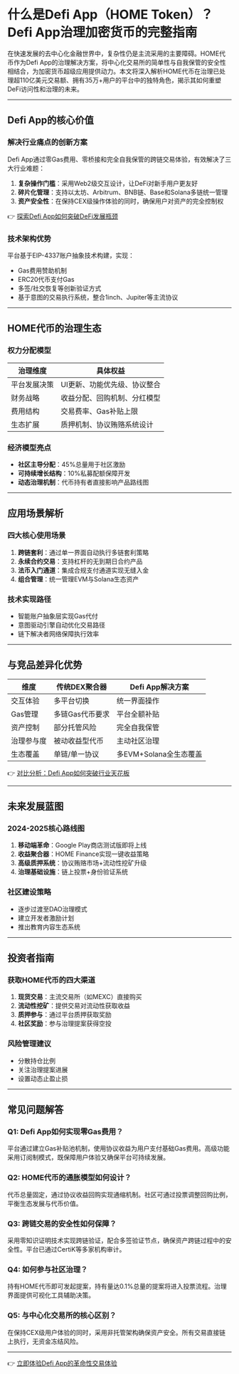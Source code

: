 # 什么是Defi App（HOME Token）？Defi App治理加密货币的完整指南

在快速发展的去中心化金融世界中，复杂性仍是主流采用的主要障碍。HOME代币作为Defi App的治理解决方案，将中心化交易所的简单性与自我保管的安全性相结合，为加密货币超级应用提供动力。本文将深入解析HOME代币在治理已处理超110亿美元交易额、拥有35万+用户的平台中的独特角色，揭示其如何重塑DeFi访问性和治理的未来。

---

## Defi App的核心价值

### 解决行业痛点的创新方案
Defi App通过零Gas费用、零桥接和完全自我保管的跨链交易体验，有效解决了三大行业难题：
1. **复杂操作门槛**：采用Web2级交互设计，让DeFi对新手用户更友好
2. **碎片化管理**：支持以太坊、Arbitrum、BNB链、Base和Solana多链统一管理
3. **资产安全性**：在保持CEX级操作体验的同时，确保用户对资产的完全控制权

👉 [探索Defi App如何突破DeFi发展瓶颈](https://bit.ly/okx_welcome)

### 技术架构优势
平台基于EIP-4337账户抽象技术构建，实现：
- Gas费用赞助机制
- ERC20代币支付Gas
- 多签/社交恢复等创新验证方式
- 基于意图的交易执行系统，整合1inch、Jupiter等主流协议

---

## HOME代币的治理生态

### 权力分配模型
| 治理维度       | 具体权益                     |
|----------------|------------------------------|
| 平台发展决策   | UI更新、功能优先级、协议整合 |
| 财务战略       | 收益分配、回购机制、分红模型 |
| 费用结构       | 交易费率、Gas补贴上限        |
| 生态扩展       | 质押机制、协议贿赂系统设计   |

### 经济模型亮点
- **社区主导分配**：45%总量用于社区激励
- **可持续增长结构**：10%私募配额保障开发
- **动态治理机制**：代币持有者直接影响产品路线图

---

## 应用场景解析

### 四大核心使用场景
1. **跨链套利**：通过单一界面自动执行多链套利策略
2. **永续合约交易**：支持杠杆的无到期日合约产品
3. **法币入门通道**：集成合规支付通道实现无缝入金
4. **组合管理**：统一管理EVM与Solana生态资产

### 技术实现路径
- 智能账户抽象层实现Gas代付
- 意图驱动引擎自动优化交易路径
- 链下解决者网络保障执行效率

---

## 与竞品差异化优势

| 维度         | 传统DEX聚合器        | Defi App解决方案       |
|--------------|----------------------|------------------------|
| 交互体验     | 多平台切换           | 统一界面操作           |
| Gas管理      | 多链Gas代币要求      | 平台全额补贴           |
| 资产控制     | 部分托管风险         | 完全自我保管           |
| 治理参与度   | 被动收益型代币       | 主动社区治理           |
| 生态覆盖     | 单链/单一协议        | 多EVM+Solana全生态覆盖 |

👉 [对比分析：Defi App如何突破行业天花板](https://bit.ly/okx_welcome)

---

## 未来发展蓝图

### 2024-2025核心路线图
1. **移动端革命**：Google Play商店测试版即将上线
2. **收益聚合器**：HOME Finance实现一键收益策略
3. **高级质押系统**：协议贿赂市场+流动性挖矿升级
4. **治理基础设施**：链上投票+身份验证系统

### 社区建设策略
- 逐步过渡至DAO治理模式
- 建立开发者激励计划
- 推出教育内容生态系统

---

## 投资者指南

### 获取HOME代币的四大渠道
1. **现货交易**：主流交易所（如MEXC）直接购买
2. **流动性挖矿**：提供交易对流动性获取收益
3. **质押参与**：通过平台质押获取奖励
4. **社区奖励**：参与治理提案获得空投

### 风险管理建议
- 分散持仓比例
- 关注治理提案进展
- 设置动态止盈止损

---

## 常见问题解答

### Q1: Defi App如何实现零Gas费用？
平台通过建立Gas补贴池机制，使用协议收益为用户支付基础Gas费用。高级功能采用订阅制模式，既保障用户体验又确保平台可持续发展。

### Q2: HOME代币的通胀模型如何设计？
代币总量固定，通过协议收益回购实现通缩机制。社区可通过投票调整回购比例，平衡生态发展与代币价值。

### Q3: 跨链交易的安全性如何保障？
采用零知识证明技术实现跨链验证，配合多签验证节点，确保资产跨链过程中的安全性。平台已通过CertiK等多家机构审计。

### Q4: 如何参与社区治理？
持有HOME代币即可发起提案，持有量达0.1%总量的提案将进入投票流程。治理界面提供可视化工具辅助决策。

### Q5: 与中心化交易所的核心区别？
在保持CEX级用户体验的同时，采用非托管架构确保资产安全。所有交易直接链上执行，无资金冻结风险。

---

👉 [立即体验Defi App的革命性交易体验](https://bit.ly/okx_welcome)